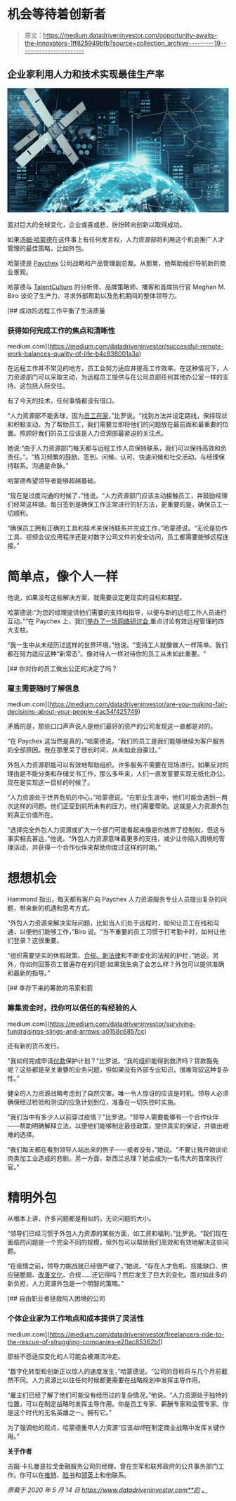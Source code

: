 # 机会等待着创新者

> 原文：<https://medium.datadriveninvestor.com/opportunity-awaits-the-innovators-1ff825949bfb?source=collection_archive---------19----------------------->

## 企业家利用人力和技术实现最佳生产率

![](img/2040b570fec310d3ebf89562084289c0.png)

面对巨大的全球变化，企业或喜或悲，纷纷转向创新以取得成功。

如果[汤姆·哈蒙德](https://twitter.com/thammondhr)在这件事上有任何发言权，人力资源部将利用这个机会推广人才管理的最佳策略，比如外包。

哈蒙德是 [Paychex](https://twitter.com/Paychex) 公司战略和产品管理副总裁。从那里，他帮助组织导航新的商业景观。

哈蒙德与 [TalentCulture](https://twitter.com/TalentCulture) 的分析师、品牌策略师、播客和首席执行官 Meghan M. Biro 谈论了生产力、寻求外部帮助以及危机期间的整体领导力。

[](https://medium.com/datadriveninvestor/successful-remote-work-balances-quality-of-life-b4c838001a3a) [## 成功的远程工作平衡了生活质量

### 获得如何完成工作的焦点和清晰性

medium.com](https://medium.com/datadriveninvestor/successful-remote-work-balances-quality-of-life-b4c838001a3a) 

在远程工作并不常见的地方，员工会努力适应并提高工作效率。在这种情况下，人力资源部门可以采取主动，为远程员工提供与在公司总部任何其他办公室一样的支持。这包括人际交往。

有了今天的技术，任何事情都没有借口。

“人力资源部不能丢球，因为[员工在家](https://www.datadriveninvestor.com/2020/04/30/the-ultimate-way-to-keep-your-distance/)，”比罗说。“找到方法并设定路线，保持现状和积极主动。为了帮助员工，我们需要立即将他们的问题放在最前面和最重要的位置。照顾好我们的员工应该是人力资源部最紧迫的关注点。

她说:“由于人力资源部门每天都与远程工作人员保持联系，我们可以保持高效和负责任。”。“练习频繁的鼓励、签到、问候、认可、快速问候和社交活动。与经理保持联系。沟通是命脉。”

哈蒙德希望领导者能够超越基础。

“现在是过度沟通的时候了，”他说。“人力资源部门应该主动接触员工，并鼓励经理们经常这样做。每日签到是确保工作正常进行的好方法，更重要的是，确保员工一切顺利。

“确保员工拥有正确的工具和技术来保持联系并完成工作，”哈蒙德说。“无论是协作工具、视频会议应用程序还是对数字公司文件的安全访问，员工都需要能够远程连接。”

# 简单点，像个人一样

他说，如果没有这些解决方案，就需要设定更现实的目标和期望。

哈蒙德说:“为您的经理提供他们需要的支持和指导，以便与新的远程工作人员进行互动。”“在 Paychex 上，我们[举办了一场网络研讨会](https://www.paychex.com/secure/seminars/managing-virtual-work-teams?utm_source=twitter&utm_medium=social-post&utm_campaign=worktrends-chat-may2020),重点讨论有效远程管理的四大支柱。

“我一生中从未经历过这样的世界环境，”他说。“支持工人就像做人一样简单。我们都在努力适应这种“新常态”。像对待人一样对待你的员工从未如此重要。"

[](https://medium.com/datadriveninvestor/are-you-making-fair-decisions-about-your-people-4ac54f425749) [## 你对你的员工做出公正的决定了吗？

### 雇主需要随时了解信息

medium.com](https://medium.com/datadriveninvestor/are-you-making-fair-decisions-about-your-people-4ac54f425749) 

矛盾的是，那些口口声声说人是他们最好的资产的公司发现这一直都是对的。

“在 Paychex 这当然是真的，”哈蒙德说。“我们的员工是我们能够继续为客户服务的全部原因。我在那里呆了很长时间，从未如此自豪过。”

外包人力资源职能可以有效地帮助组织。许多服务不需要在现场进行。如果反对的理由是不能分类和存储文书工作，那么多年来，人们一直发誓要实现无纸化办公。现在是实现这一目标的时候了。

“人力资源处于世界危机的中心，”哈蒙德说。“在职业生涯中，他们可能会遇到一两次这样的问题。他们正受到前所未有的压力，他们需要帮助。这就是人力资源外包的真正价值所在。

“选择完全外包人力资源或扩大一个部门可能看起来像是你放弃了控制权，但这与事实相去甚远，”他说。“外包人力资源意味着更多的支持，减少让你陷入困境的管理活动，并获得一个合作伙伴来帮助你度过这样的时期。”

# 想想机会

Hammond 指出，每天都有客户向 Paychex 人力资源服务专业人员提出复杂的问题，带来新的机遇和思考方式。

“外包人力资源来解决实际问题，比如当人们处于远程时，如何让员工在线和沟通，以便他们能够工作，”Biro 说。“当不重要的员工习惯于打考勤卡时，如何让他们登录？这很重要。

“组织需要坚实的休假政策、[合规、新法律](https://www.datadriveninvestor.com/2018/11/12/from-the-start-hr-sets-companies-straight/)和不断变化的法规的护栏，”她说。另外，你如何回答员工普遍存在的问题:如果我生病了会怎么样？外包可以提供准确和最新的指导。”

[](https://medium.com/datadriveninvestor/surviving-fundraisings-slings-and-arrows-a0158c6857cc) [## 幸存下来的筹款的吊索和箭

### 筹集资金时，找你可以信任的有经验的人

medium.com](https://medium.com/datadriveninvestor/surviving-fundraisings-slings-and-arrows-a0158c6857cc) 

还有新的货币发行。

"我如何完成申请[付款](https://www.datadriveninvestor.com/glossary/payment/)保护计划？"比罗说。“我的组织能得到救济吗？贷款豁免呢？这些都是至关重要的业务问题，但如果没有外部专业知识，很难驾驭这种复杂性。”

健全的人力资源战略考虑到了自然灾害。唯一令人惊讶的应该是时机。领导人必须确保经过检验和测试的应急计划到位，准备在一切失控时实施。

"我们当中有多少人以前穿过疫情？"比罗说。“领导人需要能够有一个合作伙伴——帮助明确解释立法，以便他们能够制定最佳政策，提供真实的保证，并做出艰难的选择。

“我们每天都在看到领导人站出来的例子——或者没有，”她说。“不要让我开始谈论肉类加工业造成的悲剧。另一方面，新西兰总理？她会成为一名伟大的首席执行官。”

# 精明外包

从根本上讲，许多问题都是相似的，无论问题的大小。

“领导们已经习惯于外包人力资源的某些方面，如工资和福利，”比罗说。“我们现在面临的问题是一个完全不同的规模，但外包可以帮助我们高效和有效地解决这些问题。

“在疫情之前，领导力挑战就已经很严峻了，”她说。“存在人才危机、技能缺口、供应链脆弱、[改善文化](https://medium.com/datadriveninvestor/corporate-cultures-future-is-now-2f7fd6bfcaa1?source=friends_link&sk=77f3965a4ebc54993037a5c19cee7143)、合规……还记得吗？然后发生了巨大的变化。面对如此多的新负担，人力资源外包是一个明智的策略。”

[](https://medium.com/datadriveninvestor/freelancers-ride-to-the-rescue-of-struggling-companies-e20ac85362b1) [## 自由职业者拯救陷入困境的公司

### 个体企业家为工作地点和成本提供了灵活性

medium.com](https://medium.com/datadriveninvestor/freelancers-ride-to-the-rescue-of-struggling-companies-e20ac85362b1) 

那些不愿适应变化的人可能会被潮流冲走。

“数字化转型和创新正以惊人的速度发生，”哈蒙德说。“公司的目标将与几个月前截然不同。人力资源比以往任何时候都更需要在战略规划中发挥主导作用。

“雇主们已经了解了他们可能没有经历过的复杂情况，”他说。“人力资源处于独特的位置，可以在制定战略时发挥主导作用。你是员工专家、薪酬专家和监管专家。你是这个时代的无名英雄之一。拥有它。”

为了强调他的观点，哈蒙德重申人力资源“应该*始终*在制定商业战略中发挥关键作用。”

**关于作者**

吉姆·卡扎曼是拉戈金融服务公司的经理，曾在空军和联邦政府的公共事务部门工作。你可以在[推特](https://twitter.com/JKatzaman)、[脸书](https://www.facebook.com/jim.katzaman)和[领英](https://www.linkedin.com/in/jim-katzaman-33641b21/)上和他联系。

*原载于 2020 年 5 月 14 日 https://www.datadriveninvestor.com**的* [*。*](https://www.datadriveninvestor.com/2020/05/14/opportunity-awaits-the-innovators/)
